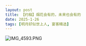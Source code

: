 ```yaml
---
layout: post
title: 【约稿】烟花会有的，未来也会有的
date: 2025-1-26
tags: [明月好似世上人, 宴客精选]
---
```


![IMG_4593.PNG](https://s2.loli.net/2025/01/31/EZrT7XAOJ3Fsleb.jpg)